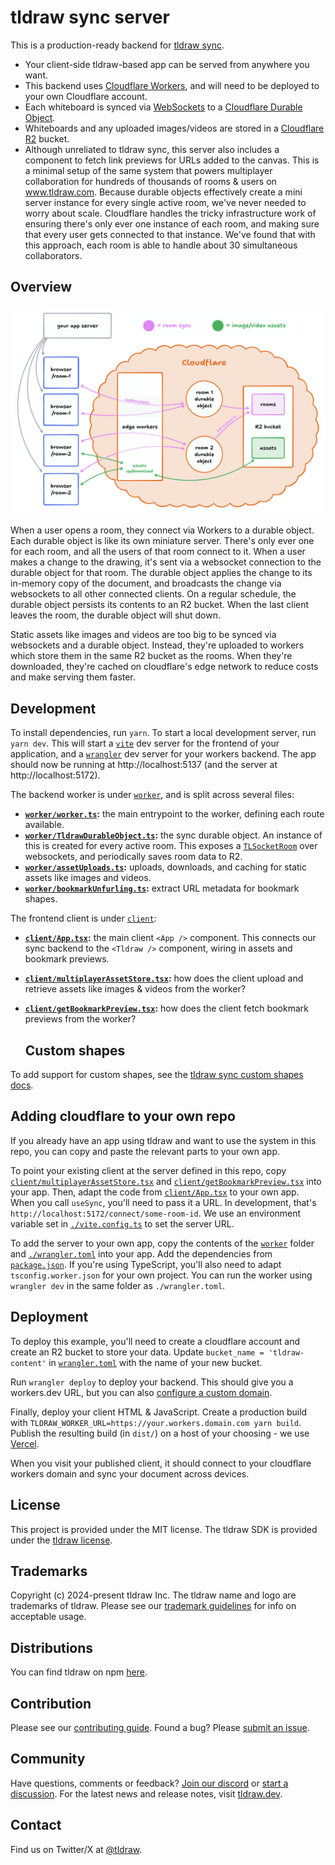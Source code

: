 # tldraw sync server

This is a production-ready backend for [tldraw sync](https://tldraw.dev/docs/sync).

- Your client-side tldraw-based app can be served from anywhere you want.
- This backend uses [Cloudflare Workers](https://developers.cloudflare.com/workers/), and will need
  to be deployed to your own Cloudflare account.
- Each whiteboard is synced via
  [WebSockets](https://developer.mozilla.org/en-US/docs/Web/API/WebSockets_API) to a [Cloudflare
  Durable Object](https://developers.cloudflare.com/durable-objects/).
- Whiteboards and any uploaded images/videos are stored in a [Cloudflare
  R2](https://developers.cloudflare.com/r2/) bucket.
- Although unreliated to tldraw sync, this server also includes a component to fetch link previews
  for URLs added to the canvas.
  This is a minimal setup of the same system that powers multiplayer collaboration for hundreds of
  thousands of rooms & users on www.tldraw.com. Because durable objects effectively create a mini
  server instance for every single active room, we've never needed to worry about scale. Cloudflare
  handles the tricky infrastructure work of ensuring there's only ever one instance of each room, and
  making sure that every user gets connected to that instance. We've found that with this approach,
  each room is able to handle about 30 simultaneous collaborators.

## Overview

[![architecture](./arch.png)](https://www.tldraw.com/ro/Yb_QHJFP9syPZq1YrV3YR?v=-255,-148,2025,1265&p=page)

When a user opens a room, they connect via Workers to a durable object. Each durable object is like
its own miniature server. There's only ever one for each room, and all the users of that room
connect to it. When a user makes a change to the drawing, it's sent via a websocket connection to
the durable object for that room. The durable object applies the change to its in-memory copy of the
document, and broadcasts the change via websockets to all other connected clients. On a regular
schedule, the durable object persists its contents to an R2 bucket. When the last client leaves the
room, the durable object will shut down.

Static assets like images and videos are too big to be synced via websockets and a durable object.
Instead, they're uploaded to workers which store them in the same R2 bucket as the rooms. When
they're downloaded, they're cached on cloudflare's edge network to reduce costs and make serving
them faster.

## Development

To install dependencies, run `yarn`. To start a local development server, run `yarn dev`. This will
start a [`vite`](https://vitejs.dev/) dev server for the frontend of your application, and a
[`wrangler`](https://developers.cloudflare.com/workers/wrangler/) dev server for your workers
backend. The app should now be running at http://localhost:5137 (and the server at
http://localhost:5172).

The backend worker is under [`worker`](./worker/), and is split across several files:

- **[`worker/worker.ts`](./worker/worker.ts):** the main entrypoint to the worker, defining each
  route available.
- **[`worker/TldrawDurableObject.ts`](./worker/TldrawDurableObject.ts):** the sync durable object.
  An instance of this is created for every active room. This exposes a
  [`TLSocketRoom`](https://tldraw.dev/reference/sync-core/TLSocketRoom) over websockets, and
  periodically saves room data to R2.
- **[`worker/assetUploads.ts`](./worker/assetUploads.ts):** uploads, downloads, and caching for
  static assets like images and videos.
- **[`worker/bookmarkUnfurling.ts`](./worker/bookmarkUnfurling.ts):** extract URL metadata for bookmark shapes.

The frontend client is under [`client`](./client):

- **[`client/App.tsx`](./client/App.tsx):** the main client `<App />` component. This connects our
  sync backend to the `<Tldraw />` component, wiring in assets and bookmark previews.
- **[`client/multiplayerAssetStore.tsx`](./client/multiplayerAssetStore.tsx):** how does the client
  upload and retrieve assets like images & videos from the worker?
- **[`client/getBookmarkPreview.tsx`](./client/getBookmarkPreview.tsx):** how does the client fetch
  bookmark previews from the worker?

  ## Custom shapes

To add support for custom shapes, see the [tldraw sync custom shapes
docs](https://tldraw.dev/docs/sync#Custom-shapes--bindings).

## Adding cloudflare to your own repo

If you already have an app using tldraw and want to use the system in this repo, you can copy and
paste the relevant parts to your own app.

To point your existing client at the server defined in this repo, copy
[`client/multiplayerAssetStore.tsx`](./client/multiplayerAssetStore.tsx) and
[`client/getBookmarkPreview.tsx`](./client/getBookmarkPreview.tsx) into your app. Then, adapt the
code from [`client/App.tsx`](./client/App.tsx) to your own app. When you call `useSync`, you'll need
to pass it a URL. In development, that's `http://localhost:5172/connect/some-room-id`. We use an
environment variable set in [`./vite.config.ts`](./vite.config.ts) to set the server URL.

To add the server to your own app, copy the contents of the [`worker`](./worker/) folder and
[`./wrangler.toml`](./wrangler.toml) into your app. Add the dependencies from
[`package.json`](./package.json). If you're using TypeScript, you'll also need to adapt
`tsconfig.worker.json` for your own project. You can run the worker using `wrangler dev` in the same
folder as `./wrangler.toml`.

## Deployment

To deploy this example, you'll need to create a cloudflare account and create an R2 bucket to store
your data. Update `bucket_name = 'tldraw-content'` in [`wrangler.toml`](./wrangler.toml) with the
name of your new bucket.

Run `wrangler deploy` to deploy your backend. This should give you a workers.dev URL, but you can
also [configure a custom
domain](https://developers.cloudflare.com/workers/configuration/routing/custom-domains/).

Finally, deploy your client HTML & JavaScript. Create a production build with
`TLDRAW_WORKER_URL=https://your.workers.domain.com yarn build`. Publish the resulting build (in
`dist/`) on a host of your choosing - we use [Vercel](https://vercel.com).

When you visit your published client, it should connect to your cloudflare workers domain and sync
your document across devices.

## License

This project is provided under the MIT license. The tldraw SDK is provided under the [tldraw license](https://github.com/tldraw/tldraw/blob/main/LICENSE.md).

## Trademarks

Copyright (c) 2024-present tldraw Inc. The tldraw name and logo are trademarks of tldraw. Please see our [trademark guidelines](https://github.com/tldraw/tldraw/blob/main/TRADEMARKS.md) for info on acceptable usage.

## Distributions

You can find tldraw on npm [here](https://www.npmjs.com/package/@tldraw/tldraw?activeTab=versions).

## Contribution

Please see our [contributing guide](https://github.com/tldraw/tldraw/blob/main/CONTRIBUTING.md). Found a bug? Please [submit an issue](https://github.com/tldraw/tldraw/issues/new).

## Community

Have questions, comments or feedback? [Join our discord](https://discord.gg/rhsyWMUJxd) or [start a discussion](https://github.com/tldraw/tldraw/discussions/new). For the latest news and release notes, visit [tldraw.dev](https://tldraw.dev).

## Contact

Find us on Twitter/X at [@tldraw](https://twitter.com/tldraw).
